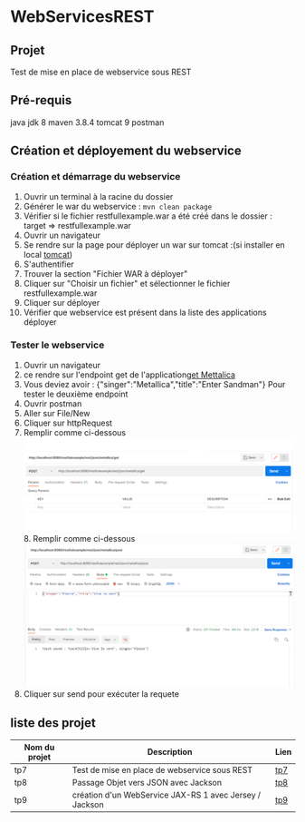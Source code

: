 # WebServicesREST

## Projet

Test de mise en place de webservice sous REST 

## Pré-requis
java jdk 8
maven 3.8.4
tomcat 9
postman

## Création et déployement du webservice

### Création et démarrage du webservice
1. Ouvrir un terminal à la racine du dossier
2. Générer le war du webservice : ```mvn clean package```
3. Vérifier si le fichier restfullexample.war a été créé dans le dossier : target => restfullexample.war
4. Ouvrir un navigateur
5. Se rendre sur la page pour déployer un war sur tomcat :(si installer en local [tomcat](http://localhost:8080/manager/html))
6. S'authentifier
7. Trouver la section "Fichier WAR à déployer"
8. Cliquer sur "Choisir un fichier" et sélectionner le fichier restfullexample.war
9. Cliquer sur déployer
10. Vérifier que webservice est présent dans la liste des applications déployer


### Tester le webservice
1. Ouvrir un navigateur
2. ce rendre sur l'endpoint get de l'application[get Mettalica](http://localhost:8080/restfulexample/rest/json/metallica/get)
3. Vous deviez avoir : {"singer":"Metallica","title":"Enter Sandman"} 
Pour tester le deuxième endpoint
4. Ouvrir postman
5. Aller sur File/New
6. Cliquer sur httpRequest
7. Remplir comme ci-dessous 
![methodGet](https://github.com/asemin08/WebServicesREST/blob/tp9/imgs/methodGet.png)
</br>8. Remplir comme ci-dessous
![methodPost](https://github.com/asemin08/WebServicesREST/blob/tp9/imgs/methodPost.png)
10. Cliquer sur send pour exécuter la requete


## liste des projet

Nom du projet | Description | Lien
---|---|----
tp7 | Test de mise en place de webservice sous REST | [tp7](https://github.com/asemin08/WebServicesREST/tree/tp7)
tp8 | Passage Objet vers JSON avec Jackson| [tp8](https://github.com/asemin08/WebServicesREST/tree/tp8)
tp9 | création d'un WebService JAX-RS 1 avec Jersey / Jackson | [tp9](https://github.com/asemin08/WebServicesREST/tree/tp9)
